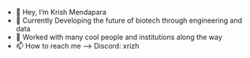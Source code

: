 - 👋 Hey, I’m Krish Mendapara
- 👀  Currently Developing the future of biotech through engineering and data
- 🌱 Worked with many cool people and institutions along the way 
- 📫 How to reach me --> Discord: xrizh


